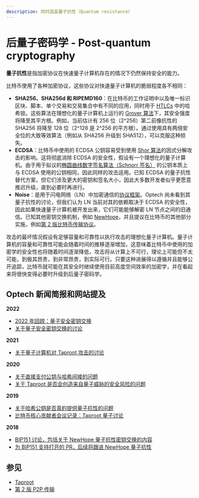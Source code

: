 ```yaml
---
description: 同时涵盖量子抗性（Quantum resistance）
---
```


# 后量子密码学 - Post-quantum cryptography

**量子抗性**是指加密协议在快速量子计算机存在的情况下仍然保持安全的能力。

比特币使用了各种加密协议，这些协议对快速量子计算机的脆弱程度各不相同：

* **SHA256、SHA256d 和 RIPEMD160**：在比特币的工作证明中以及唯一标识区块、脚本、单个交易和交易集合中有不同的应用，同时用于 [HTLCs](https://bitcoinops.org/en/topics/htlc/) 中的哈希锁。这些算法在理想化的量子计算机上运行的 [Grover 算法](https://en.wikipedia.org/wiki/Grover's\_algorithm)下，其安全强度将降至其平方根。例如，当前估计有 256 位（2^256）第二前像抗性的 SHA256 将降至 128 位（2^128 是 2^256 的平方根）。通过使用具有两倍安全位的大致等效算法（例如从 SHA256 升级到 SHA512），可以克服这种损失。
* **ECDSA**：比特币中使用的 ECDSA 公钥容易受到使用 [Shor 算法](https://en.wikipedia.org/wiki/Shor's\_algorithm)的因式分解攻击的影响。这将彻底消除 ECDSA 的安全性，假设有一个理想化的量子计算机。由于用于拟议的[椭圆曲线数字签名算法（Schnorr 签名）](https://bitcoinops.org/en/topics/schnorr-signatures/) 的公钥本质上与 ECDSA 使用的公钥相同，因此同样的攻击适用。已知 ECDSA 的量子抗性替代方案，但它们涉及更大的密钥和签名大小，因此大多数开发者似乎更愿意推迟升级，直到必要时再进行。
* **Noise**：是用于闪电网络（LN）中加密通信的[协议框架](https://duo.com/labs/tech-notes/noise-protocol-framework-intro)。Optech 尚未看到其量子抗性的讨论，但我们认为 LN 当前对其的依赖取决于 ECDSA 的安全性，因此如果快速量子计算机被开发出来，它们可能能够解密 LN 节点之间的旧通信。已知其他密钥交换机制，例如 [NewHope](https://newhopecrypto.org/)，并且提议在比特币的其他部分实施，例如[第 2 版比特币传输协议](https://bitcoinops.org/en/topics/v2-p2p-transport/)。

攻击的最坏情况假设有足够容量和可靠性以执行攻击的理想化量子计算机。量子计算机的容量和可靠性可能会随着时间的推移逐渐增加，这意味着比特币中使用的加密学的安全性也将随着时间逐渐降低，攻击将从计算上不可行，理论上可能但不太可能，到极其昂贵，到非常昂贵，到实际可行。只要这种进展得以遵循并且能够公开追踪，比特币就可能在其安全时继续使用目前高度空间效率的加密学，并在看起来将很快变得必要时升级到后量子密码学。

## Optech 新闻简报和网站提及

**2022**

* [2022 年回顾：量子安全密钥交换](https://bitcoinops.org/en/newsletters/2022/12/21/#quantum-safe-keys)
* [关于量子安全密钥交换的讨论](https://bitcoinops.org/en/newsletters/2022/04/20/#quantum-safe-key-exchange)

**2021**

* [关于量子计算机对 Taproot 攻击的讨论](https://bitcoinops.org/en/newsletters/2021/03/24/#discussion-of-quantum-computer-attacks-on-taproot)

**2020**

* [关于直接支付公钥与哈希间接的问题](https://bitcoinops.org/en/newsletters/2020/04/29/#what-are-the-potential-attacks-against-ecdsa-that-would-be-possible-if-we-used-raw-public-keys-as-addresses)
* [关于 Taproot 是否会创造来自量子威胁的安全风险的问题](https://bitcoinops.org/en/newsletters/2020/02/26/#could-taproot-create-larger-security-risks-or-hinder-future-protocol-adjustments-re-quantum-threats)

**2019**

* [关于哈希公钥是否真的提供量子抗性的问题](https://bitcoinops.org/en/newsletters/2019/10/30/#why-does-hashing-public-keys-not-actually-provide-any-quantum-resistance)
* [比特币核心贡献者会议记录：Taproot 量子讨论](https://bitcoinops.org/en/newsletters/2019/06/12/#taproot-accumulator-quantum)

**2018**

* [BIP151 讨论，包括关于 NewHope 量子抗性密钥交换的内容](https://bitcoinops.org/en/newsletters/2018/09/11/#bip151-discussion)
* [为 BIP151 支持打开的 PR，后续将跟进 NewHope 量子抗性](https://bitcoinops.org/en/newsletters/2018/08/28/#pr-opened-for-initial-bip151-support)

## 参见

* [Taproot](https://bitcoinops.org/en/topics/taproot/)
* [第 2 版 P2P 传输](https://bitcoinops.org/en/topics/v2-p2p-transport/)
